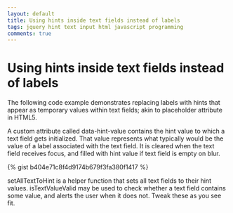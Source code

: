 ```yaml
---
layout: default
title: Using hints inside text fields instead of labels
tags: jquery hint text input html javascript programming
comments: true
---
```

# Using hints inside text fields instead of labels

The following code example demonstrates replacing labels with hints that appear as temporary values within text fields; akin to placeholder attribute in HTML5.

A custom attribute called data-hint-value contains the hint value to which a text field gets initialized. That value represents what typically would be the value of a label associated with the text field. It is cleared when the text field receives focus, and filled with hint value if text field is empty on blur.

{% gist b404e71c8f4d9174b679f3fa380f1417 %}

setAllTextToHint is a helper function that sets all text fields to their hint values. isTextValueValid may be used to check whether a text field contains some value, and alerts the user when it does not. Tweak these as you see fit.
